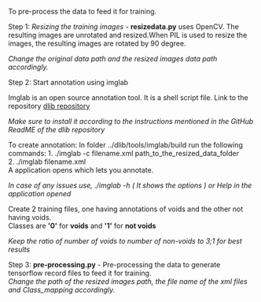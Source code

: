 To pre-process the data to feed it for training.


Step 1: *Resizing the training images* - **resizedata.py** uses OpenCV. The resulting images are unrotated and resized.When PIL is used to resize the images, the resulting images are rotated by 90 degree. 

*Change the original data path and the resized images data path accordingly.*

Step 2: Start annotation using imglab

Imglab is an open source annotation tool. 
It is a shell script file. Link to the repository [dlib repository](https://github.com/davisking/dlib)

*Make sure to install it according to the instructions mentioned in the GitHub ReadME of the dlib repository*

To create annotation:
  In folder ../dlib/tools/imglab/build run the following commands:
    1. ./imglab -c filename.xml path_to_the_resized_data_folder<br/>
    2. ./imglab filename.xml  <br/>
          A application opens which lets you annotate.<br/>
         
*In case of any issues use, ./imglab -h ( It shows the options ) or Help in the application opened*
    
Create 2 training files, one having annotations of voids and the other not having voids.<br/>
Classes are **'0'** for **voids** and **'1'** for **not voids**

*Keep the ratio of number of voids to number of non-voids to 3;1 for best results*<br/>

Step 3: **pre-processing.py** - Pre-processing the data to generate tensorflow record files to feed it for training.<br/>
*Change the path of the resized images path, the file name of the xml files and Class_mapping accordingly.*

